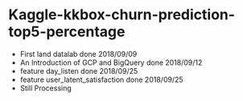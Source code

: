 # Kaggle-kkbox-churn-prediction-top5-percentage
* First land datalab done 2018/09/09
* An Introduction of GCP and BigQuery done 2018/09/12
* feature day_listen done 2018/09/25
* feature user_latent_satisfaction done 2018/09/25
* Still Processing 
